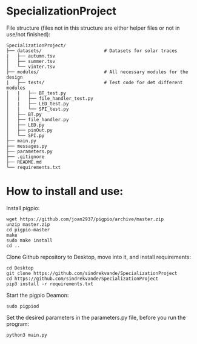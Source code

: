 # SpecializationProject

File structure (files not in this structure are either helper files or not in use/not finished):
```
SpecializationProject/
├── datasets/                       # Datasets for solar traces
|   ├── autumn.tsv
│   ├── summer.tsv
│   └── vinter.tsv
├── modules/                        # All necessary modules for the design
|   ├── tests/                      # Test code for det different modules
│   |   ├── BT_test.py
│   |   ├── file_handler_test.py
│   |   ├── LED_test.py
│   |   └── SPI_test.py
│   ├── BT.py
│   ├── file_handler.py
│   ├── LED.py
│   ├── pinOut.py
│   └── SPI.py
├── main.py
├── messages.py
├── parameters.py
├── .gitignore
├── README.md
└── requirements.txt
```


# How to install and use:
Install pigpio:
```
wget https://github.com/joan2937/pigpio/archive/master.zip
unzip master.zip
cd pigpio-master
make
sudo make install
cd ..
```
Clone Github repository to Desktop, move into it, and install requirements:
```
cd Desktop
git clone https://github.com/sindrekvande/SpecializationProject
cd https://github.com/sindrekvande/SpecializationProject
pip3 install -r requirements.txt
```
Start the pigpio Deamon:
```
sudo pigpiod
```
Set the desired parameters in the parameters.py file, before you run the program:
```
python3 main.py
```